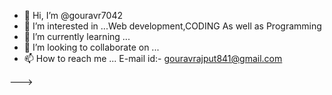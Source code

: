 - 👋 Hi, I’m @gouravr7042
- 👀 I’m interested in ...Web development,CODING As well as Programming
- 🌱 I’m currently learning ...
- 💞️ I’m looking to collaborate on ...
- 📫 How to reach me ... E-mail id:- gouravrajput841@gmail.com


--->
